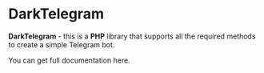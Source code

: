 # DarkTelegram

**DarkTelegram** - this is a **PHP** library that supports all the required methods to create a simple Telegram bot.

You can get full documentation here.
